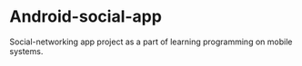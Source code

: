 # Android-social-app
Social-networking app project as a part of learning programming on mobile systems.
